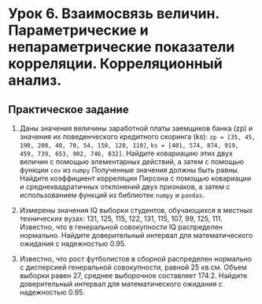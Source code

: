 # Урок 6. Взаимосвязь величин. Параметрические и непараметрические показатели корреляции. Корреляционный анализ.

## Практическое задание

1. Даны значения величины заработной платы заемщиков банка (zp) и
значения их поведенческого кредитного скоринга (ks):
`zp = [35, 45, 190, 200, 40, 70, 54, 150, 120, 110]`,
`ks = [401, 574, 874, 919, 459, 739, 653, 902, 746, 832]`.
Найдите ковариацию этих двух величин с помощью элементарных действий,
а затем с помощью функции `cov` из `numpy`
Полученные значения должны быть равны.
Найдите коэффициент корреляции Пирсона с помощью ковариации и
среднеквадратичных отклонений двух признаков,
а затем с использованием функций из библиотек `numpy` и `pandas`.

2. Измерены значения IQ выборки студентов,
обучающихся в местных технических вузах:
131, 125, 115, 122, 131, 115, 107, 99, 125, 111.
Известно, что в генеральной совокупности IQ распределен нормально.
Найдите доверительный интервал для математического ожидания
с надежностью 0.95.

3. Известно, что рост футболистов в сборной распределен нормально
с дисперсией генеральной совокупности, равной 25 кв.см.
Объем выборки равен 27, среднее выборочное составляет 174.2.
Найдите доверительный интервал для математического
ожидания с надежностью 0.95.
